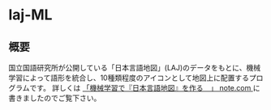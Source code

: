 # laj-ML
## 概要

国立国語研究所が公開している「日本言語地図」(LAJ)のデータをもとに、機械学習によって語形を統合し、10種類程度のアイコンとして地図上に配置するプログラムです。
詳しくは [「機械学習で『日本言語地図』を作る　」 note.com ](　https://note.com/yhkondo/n/ndd3266b1fe0c　)に書きましたのでご覧下さい。
